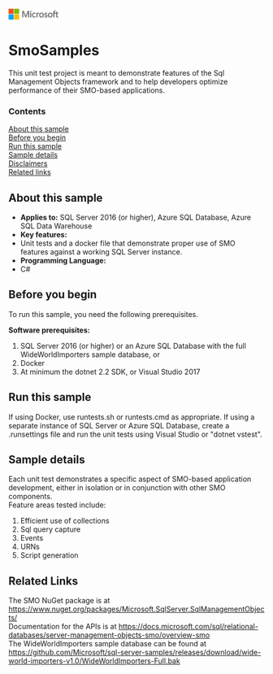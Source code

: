 ![](./media/solutions-microsoft-logo-small.png)
# SmoSamples

This unit test project is meant to demonstrate features of the Sql Management Objects framework and to help developers optimize performance of their SMO-based applications.


### Contents

[About this sample](#about-this-sample)<br/>
[Before you begin](#before-you-begin)<br/>
[Run this sample](#run-this-sample)<br/>
[Sample details](#sample-details)<br/>
[Disclaimers](#disclaimers)<br/>
[Related links](#related-links)<br/>


<a name=about-this-sample></a>

## About this sample

<!-- Delete the ones that don't apply -->
- **Applies to:** SQL Server 2016 (or higher), Azure SQL Database, Azure SQL Data Warehouse
- **Key features:**
- Unit tests and a docker file that demonstrate proper use of SMO features against a working SQL Server instance.
- **Programming Language:**
- C#

<a name=before-you-begin></a>

## Before you begin

To run this sample, you need the following prerequisites.

**Software prerequisites:**

1. SQL Server 2016 (or higher) or an Azure SQL Database with the full WideWorldImporters sample database, or
2. Docker
3. At minimum the dotnet 2.2 SDK, or Visual Studio 2017

<a name=run-this-sample></a>

## Run this sample
If using Docker, use runtests.sh or runtests.cmd as appropriate. If using a separate instance of SQL Server or Azure SQL Database, create a .runsettings file and run the unit tests using Visual Studio or "dotnet vstest". 

<a name=sample-details></a>

## Sample details

Each unit test demonstrates a specific aspect of SMO-based application development, either in isolation or in conjunction with other SMO components. <br/>
Feature areas tested include:
1. Efficient use of collections
2. Sql query capture
3. Events
4. URNs
5. Script generation


<a name=related-links></a>

## Related Links
The SMO NuGet package is at https://www.nuget.org/packages/Microsoft.SqlServer.SqlManagementObjects/ <br/>
Documentation for the APIs is at https://docs.microsoft.com/sql/relational-databases/server-management-objects-smo/overview-smo<br/>
The WideWorldImporters sample database can be found at https://github.com/Microsoft/sql-server-samples/releases/download/wide-world-importers-v1.0/WideWorldImporters-Full.bak <br/>